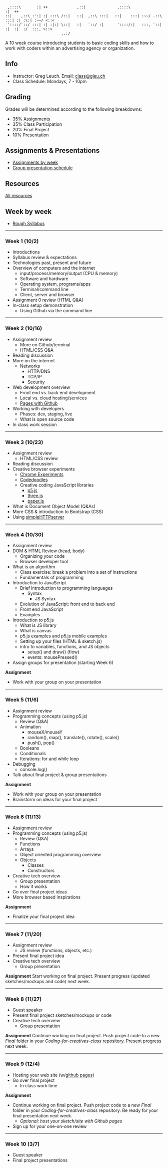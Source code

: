 ```
 ,::::\       :| ++             ,::|              ,::::\                :|  ++                
::|    ,::\ :':| :| :::\ /::|   ::|  ,::\ :::|   ::|    :::| :~~/ .::\ :::| :| :\:| :~~/ <::< 
 '::::/`::/ :::| :| :|:| \::|   :|   `::/ :|      '::::/:|   :::, `::|  :|  :|  :/  :::, >::> 
                         ,.:/                                                                 
```

A 10 week course introducing students to basic coding skills and how to work with coders within an advertising agency or organization.

## Info
* Instructor: Greg Leuch. Email: class@gleu.ch
* Class Schedule: Mondays, 7 - 10pm

## Grading
Grades will be determined according to the following breakdowns:
* 35% Assignments 
* 35% Class Participation
* 20% Final Project 
* 10% Presentation

## Assignments & Presentations
* [Assignments by week](https://github.com/coding-for-creatives-winter-2017/class/wiki)
* [Group presentation schedule](https://github.com/coding-for-creatives-winter-2017/class/wiki/Group-Presentation-Schedule)

## Resources

[All resources](https://github.com/coding-for-creatives-winter-2017/class/wiki/Assignment-Resources)


## Week by week 
* [Rough Syllabus](#)


***

### Week 1 (10/2)
* Introductions
* Syllabus review & expectations
* Technologies past, present and future
* Overview of computers and the internet
  * input/process/memory/output (CPU & memory)
  * Software and hardware
  * Operating system, programs/apps
  * Terminal/command line
  * Client, server and browser
* Assignment 0 review (HTML Q&A)
* In-class setup demonstration
	* Using Github via the command line 


***

### Week 2 (10/16)
* Assignment review
  * More on Github/terminal
  * HTML/CSS Q&A
* Reading discussion
* More on the internet
	* Networks
	  * HTTP/DNS
	  * TCP/IP
	  * Security 
* Web development overview
	* Front end vs. back end development
	* Local vs. cloud hosting/services
	* [Pages with Github](https://pages.github.com/)
* Working with developers
	* Phases: dev, staging, live
	* What is open source code
* In class work session


***

### Week 3 (10/23)
* Assignment review 
  * HTML/CSS review
* Reading discussion
* Creative browser experiments
  * [Chrome Experiments](https://www.chromeexperiments.com/)
  * [Codedoodles](http://codedoodl.es/)
  * Creative coding JavaScript libraries
    * [p5.js](http://p5js.org/)
  	* [three.js](https://threejs.org/)
  	* [paper.js](http://paperjs.org/)
* What is Document Object Model (Q&As)
* More CSS & introduction to Bootstrap (CSS)
* Using [simpleHTTPserver](https://github.com/processing/p5.js/wiki/Local-server)


***

### Week 4 (10/30)
* Assignment review
* DOM & HTML Review (head, body)
  * Organizing your code
  * Browser developer tool
* What is an algorithm
  * Class exercise: break a problem into a set of instructions
  * Fundamentals of programming
* Introduction to JavaScript
  * Brief introduction to programming languages
    * Syntax
      * JS Syntax 
  * Evolution of JavaScript: front end to back end
  * Front end JavaScript
  * Examples
* Introduction to p5.js
  * What is JS library
  * What is canvas
  * p5.js examples and p5.js mobile examples
  * Setting up your files (HTML & sketch.js)
  * intro to variables, functions, and JS objects
  	* setup() and draw() (flow)
  	* events: mousePressed()
* Assign groups for presentation (starting Week 6)

**Assignment**
* Work with your group on your presentation


***

### Week 5 (11/6)
* Assignment review
* Programming concepts (using p5.js)
  * Review (Q&A)
  * Animation
    * mouseX/mouseY
    * random(), map(), translate(), rotate(), scale()
    * push(), pop()
  * Booleans
  * Conditionals
  * Iterations: for and while loop
* Debugging 
  * console.log()
* Talk about final project & group presentations

**Assignment**
* Work with your group on your presentation
* Brainstorm on ideas for your final project


***

### Week 6 (11/13)
* Assignment review
* Programming concepts (using p5.js)
  * Review (Q&A)
  * Functions
  * Arrays
  * Object oriented programming overview
  * Objects
    * Classes
    * Constructors
* Creative tech overview
  * Group presentation
  * How it works
* Go over final project ideas 
* More browser based inspirations

**Assignment**
* Finalize your final project idea


***

### Week 7 (11/20)
* Assignment review
  * JS review (functions, objects, etc.)
* Present final project idea
* Creative tech overview
  * Group presentation

**Assignment**
Start working on final project. Present progress (updated sketches/mockups and code) next week.


***

### Week 8 (11/27)
* Guest speaker
* Present final project sketches/mockups or code
* Creative tech overview
  * Group presentation

**Assignment**
Continue working on final project. Push project code to a new _Final_ folder in your _Coding-for-creatives-class_ repository. Present progress next week.


***

### Week 9 (12/4)
* Hosting your web site (w/[github pages](https://pages.github.com/))
* Go over final project 
  * In class work time


**Assignment**
* Continue working on final project. Push project code to a new _Final_ folder in your _Coding-for-creatives-class_ repository. Be ready for your final presentation next week.
  * _Optional: host your sketch/site with Github pages_ 
* Sign up for your one-on-one review


***

### Week 10 (3/7)
* Guest speaker
* Final project presentations
